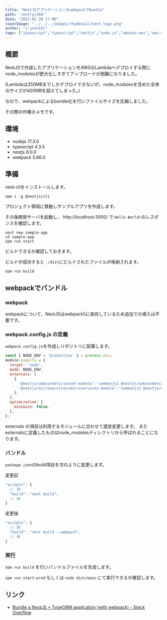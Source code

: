 ```yaml
---
title: "NestJSアプリケーションをwebpackでBundle"
path: "/entry/260"
date: "2022-02-20 17:00"
coverImage: "../../../images/thumbnail/nest-logo.png"
author: "s-yoshiki"
tags: ["javascript","typescript","nestjs","node.js","amazon-aws","aws-amplify"]
---
```


## 概要

NestJSで作成したアプリケーションをAWSのLambdaへデプロイする際にnode_modulesが肥大化しすぎてアップロードが困難になりました。

(Lambdaは250MBまでしかデプロイできないが、node_modulesを含めた全体のサイズが400MBを超えてしまった。)

なので、webpackによるbundle化を行いファイルサイズを圧縮しました。

その際の作業のメモです。

## 環境

- nodejs 17.3.0
- typescript 4.3.5
- nestjs 8.0.0
- webpack 5.66.0


## 準備

nest-cliをインストールします。

```
npm i -g @nestjs/cli
```

プロジェクト領域に移動しサンプルアプリを作成します。

その後開発サーバを起動し、 http://localhost:3000/ で `Hello World!`のレスポンスを確認します。

```
nest new sample-app
cd sample-app
npm run start
```

ビルドできるか確認しておきます。

ビルドが成功すると `./dist`にビルドされたファイルが格納されます。

```
npm run build
```


## webpackでバンドル

### webpack

webpackについて、NestJSはwebpack5に依存しているため追加での導入は不要です。

### webpack.config.js の定義

`webpack.config.js`を作成しリポジトリに配置します。

```js
const { NODE_ENV = 'production' } = process.env;
module.exports = {
  target: 'node',
  mode: NODE_ENV,
  externals: [
    {
      '@nestjs/websockets/socket-module':'commonjs2 @nestjs/websockets/socket-module',
      '@nestjs/microservices/microservices-module':'commonjs2 @nestjs/microservices/microservices-module',
    },
  ],
  optimization: {
    minimize: false,
  },
};
```

externals の項目は利用するモジュールに合わせて適宜変更します。
またexternalsに定義したものはnode_modulesディレクトリから呼ばれることになります。

### バンドル

`package.json`のbuild項目を次のように変更します。


変更前

```js
"scripts": {
  // 略
  "build": "nest build",
  // 略
}
```

変更後

```js
"scripts": {
  // 略
  "build": "nest build --webpack",
  // 略
}
```

### 実行

`npm run build` を行いバンドルファイルを生成します。

`npm run start:prod` もしくは `node dist/main` にて実行できるか確認します。 


## リンク

- [Bundle a NestJS + TypeORM application (with webpack) - Stack Overflow](https://stackoverflow.com/questions/66169705/bundle-a-nestjs-typeorm-application-with-webpack)